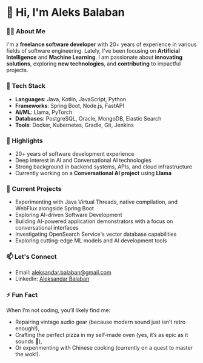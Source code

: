 # 👋 Hi, I'm Aleks Balaban

### 👨‍💻 About Me
I'm a **freelance software developer** with 20+ years of experience in various fields of software engineering. Lately, I've been focusing on **Artificial Intelligence** and **Machine Learning**. I am passionate about **innovating solutions**, exploring **new technologies**, and **contributing** to impactful projects.

### 🔧 Tech Stack
- **Languages**: Java, Kotlin, JavaScript, Python
- **Frameworks**: Spring Boot, Node.js, FastAPI
- **AI/ML**: Llama, PyTorch
- **Databases**: PostgreSQL, Oracle, MongoDB, Elastic Search
- **Tools**: Docker, Kubernetes, Gradle, Git, Jenkins

### 🌟 Highlights
- 20+ years of software development experience
- Deep interest in AI and Conversational AI technologies
- Strong background in backend systems, APIs, and cloud infrastructure
- Currently working on a **Conversational AI project** using **Llama**

### 🚀 Current Projects
- Experimenting with Java Virtual Threads, native compilation, and WebFlux alongside Spring Boot
- Exploring AI-driven Software Development
- Building AI-powered application demonstrators with a focus on conversational interfaces
- Investigating OpenSearch Service's vector database capabilities
- Exploring cutting-edge ML models and AI development tools

### 📫 Let's Connect
- Email: aleksandar.balaban@gmail.com
- LinkedIn: [Aleksandar Balaban](https://linkedin.com/in/aleksbalaban)

### ⚡ Fun Fact
When I’m not coding, you’ll likely find me:
- Repairing vintage audio gear (because modern sound just isn’t retro enough!),
- Crafting the perfect pizza in my self-made oven (yes, it’s as epic as it sounds 🍕),
- Or experimenting with Chinese cooking (currently on a quest to master the wok!).
